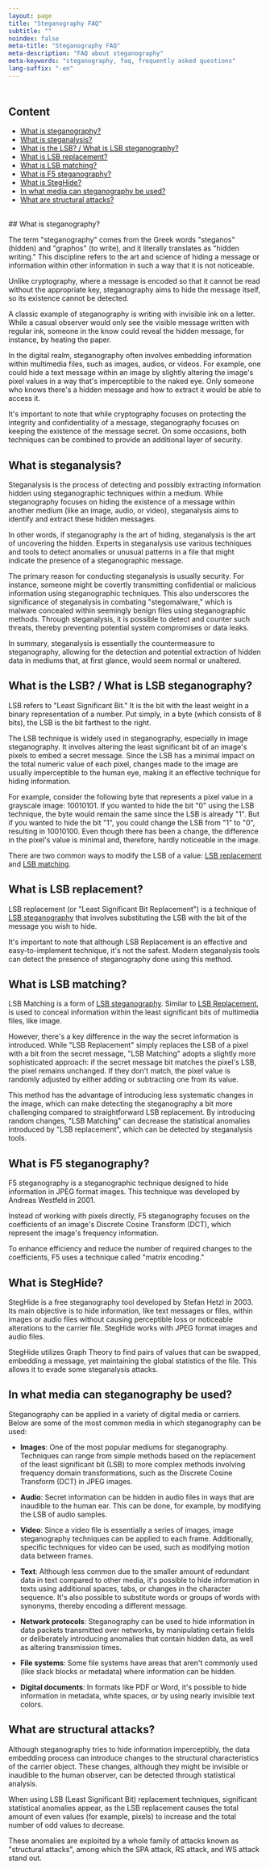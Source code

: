 ```yaml
---
layout: page
title: "Steganography FAQ"
subtitle: ""
noindex: false
meta-title: "Steganography FAQ"
meta-description: "FAQ about steganography"
meta-keywords: "steganography, faq, frequently asked questions"
lang-suffix: "-en"
---
```



<style>
     [id]::before {
         content: '';
         display: block;
         height: 70px;
         margin-top: -70px;
         visibility: hidden;
     }
</style>

<div class='menu' style='margin-top:50px'></div>

## Content

- [What is steganography?](#what-is-steganography)
- [What is steganalysis?](#what-is-steganalysis)
- [What is the LSB? / What is LSB steganography?](#what-is-the-lsb--what-is-lsb-steganography)
- [What is LSB replacement?](#what-is-lsb-replacement)
- [What is LSB matching?](#what-is-lsb-matching)
- [What is F5 steganography?](#what-is-f5-steganography)
- [What is StegHide?](#what-is-steghide)
- [In what media can steganography be used?](#in-what-media-can-steganography-be-used)
- [What are structural attacks?](#what-are-structural-attacks)


<br>
## What is steganography?

The term "steganography" comes from the Greek words "steganos" (hidden) and "graphos" (to write), and it literally translates as "hidden writing." This discipline refers to the art and science of hiding a message or information within other information in such a way that it is not noticeable.

Unlike cryptography, where a message is encoded so that it cannot be read without the appropriate key, steganography aims to hide the message itself, so its existence cannot be detected.

A classic example of steganography is writing with invisible ink on a letter. While a casual observer would only see the visible message written with regular ink, someone in the know could reveal the hidden message, for instance, by heating the paper.

In the digital realm, steganography often involves embedding information within multimedia files, such as images, audios, or videos. For example, one could hide a text message within an image by slightly altering the image's pixel values in a way that's imperceptible to the naked eye. Only someone who knows there's a hidden message and how to extract it would be able to access it.

It's important to note that while cryptography focuses on protecting the integrity and confidentiality of a message, steganography focuses on keeping the existence of the message secret. On some occasions, both techniques can be combined to provide an additional layer of security.

## What is steganalysis?

Steganalysis is the process of detecting and possibly extracting information hidden using steganographic techniques within a medium. While steganography focuses on hiding the existence of a message within another medium (like an image, audio, or video), steganalysis aims to identify and extract these hidden messages.

In other words, if steganography is the art of hiding, steganalysis is the art of uncovering the hidden. Experts in steganalysis use various techniques and tools to detect anomalies or unusual patterns in a file that might indicate the presence of a steganographic message.

The primary reason for conducting steganalysis is usually security. For instance, someone might be covertly transmitting confidential or malicious information using steganographic techniques. This also underscores the significance of steganalysis in combating "stegomalware," which is malware concealed within seemingly benign files using steganographic methods. Through steganalysis, it is possible to detect and counter such threats, thereby preventing potential system compromises or data leaks.

In summary, steganalysis is essentially the countermeasure to steganography, allowing for the detection and potential extraction of hidden data in mediums that, at first glance, would seem normal or unaltered.

## What is the LSB? / What is LSB steganography?


LSB refers to "Least Significant Bit." It is the bit with the least weight 
in a binary representation of a number. Put simply, in a byte (which consists of 8 bits), 
the LSB is the bit farthest to the right.

The LSB technique is widely used in steganography, especially in 
image steganography. It involves altering the least significant bit 
of an image's pixels to embed a secret message. Since the LSB 
has a minimal impact on the total numeric value of each pixel, changes 
made to the image are usually imperceptible to the human eye, making it 
an effective technique for hiding information.

For example, consider the following byte that represents a pixel value 
in a grayscale image: 10010101. If you wanted to hide the bit 
"0" using the LSB technique, the byte would remain the same since the LSB is already "1". 
But if you wanted to hide the bit "1", you could change the LSB from "1" to "0", 
resulting in 10010100. Even though there has been a change, the difference in the pixel's 
value is minimal and, therefore, hardly noticeable in the image.

There are two common ways to modify the LSB of a value: 
[LSB replacement](#what-is-lsb-replacement) and 
[LSB matching](#what-is-lsb-replacement).


## What is LSB replacement?

LSB replacement (or "Least Significant Bit Replacement") is a technique of 
[LSB steganography](#what-is-the-lsb--what-is-lsb-steganography) 
that involves substituting the LSB with the bit of the message you wish to hide.

It's important to note that although LSB Replacement is an effective and 
easy-to-implement technique, it's not the safest. Modern steganalysis tools 
can detect the presence of steganography done using this method.

## What is LSB matching?

LSB Matching is a form of 
[LSB steganography](#what-is-the-lsb--what-is-lsb-steganography).
Similar to
[LSB Replacement](#what-is-lsb-replacement), 
is used to conceal information within the least significant bits of 
multimedia files, like image.

However, there's a key difference in the way the secret information is introduced. While "LSB Replacement" simply replaces the LSB of a pixel with a bit from the secret message, "LSB Matching" adopts a slightly more sophisticated approach: if the secret message bit matches the pixel's LSB, the pixel remains unchanged. If they don't match, the pixel value is randomly adjusted by either adding or subtracting one from its value.

This method has the advantage of introducing less systematic changes in the 
image, which can make detecting the steganography a bit 
more challenging compared to straightforward LSB replacement. By introducing 
random changes, "LSB Matching" can decrease the statistical anomalies 
introduced by "LSB replacement", which can be detected by 
steganalysis tools.


## What is F5 steganography?

F5 steganography is a steganographic technique designed to hide 
information in JPEG format images. This technique was developed by 
Andreas Westfeld in 2001.

Instead of working with pixels directly, F5 steganography focuses 
on the coefficients of an image's Discrete Cosine Transform (DCT), 
which represent the image's frequency information.

To enhance efficiency and reduce the number of required changes to the 
coefficients, F5 uses a technique called "matrix encoding."

## What is StegHide?

StegHide is a free steganography tool developed by 
Stefan Hetzl in 2003. Its main objective is to hide information, like 
text messages or files, within images or audio files without causing 
perceptible loss or noticeable alterations to the carrier file. 
StegHide works with JPEG format images and audio files.

StegHide utilizes Graph Theory to find pairs of values that can 
be swapped, embedding a message, yet maintaining the 
global statistics of the file. This allows it to evade some steganalysis attacks.



## In what media can steganography be used?


Steganography can be applied in a variety of digital media or carriers. 
Below are some of the most common media in which steganography can be used:

- **Images**: One of the most popular mediums for steganography. 
Techniques can range from simple methods based on the replacement of 
the least significant bit (LSB) to more complex methods involving 
frequency domain transformations, such as the Discrete Cosine 
Transform (DCT) in JPEG images.

- **Audio**: Secret information can be hidden in audio files in 
ways that are inaudible to the human ear. This can be done, for example, 
by modifying the LSB of audio samples.

- **Video**: Since a video file is essentially a series of 
images, image steganography techniques can be applied to each 
frame. Additionally, specific techniques for video can be used, such as modifying 
motion data between frames.

- **Text**: Although less common due to the smaller amount of 
redundant data in text compared to other media, it's possible to hide 
information in texts using additional spaces, tabs, or changes in the character sequence. It's also possible to substitute words or groups of words with synonyms, thereby encoding a different message.

- **Network protocols**: Steganography can be used to hide information 
in data packets transmitted over networks, by manipulating certain fields or 
deliberately introducing anomalies that contain hidden data, as well as 
altering transmission times.

- **File systems**: Some file systems have areas that aren't commonly 
used (like slack blocks or metadata) where information can be hidden.

- **Digital documents**: In formats like PDF or Word, it's possible to hide 
information in metadata, white spaces, or by using nearly invisible text colors.


## What are structural attacks?

Although steganography tries to hide information imperceptibly, the data 
embedding process can introduce changes to the structural characteristics of 
the carrier object. These changes, although they might be invisible or 
inaudible to the human observer, can be detected through statistical analysis.

When using LSB (Least Significant Bit) replacement techniques, significant 
statistical anomalies appear, as the LSB replacement causes the total amount 
of even values (for example, pixels) to increase and the total number of odd 
values to decrease.

These anomalies are exploited by a whole family of attacks known as 
"structural attacks", among which the SPA attack, RS attack, and WS attack 
stand out.



